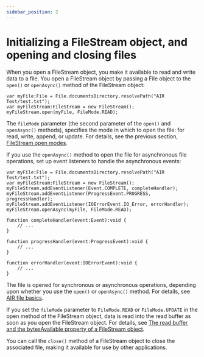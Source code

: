 ```yaml
---
sidebar_position: 2
---
```


# Initializing a FileStream object, and opening and closing files

When you open a FileStream object, you make it available to read and write data
to a file. You open a FileStream object by passing a File object to the `open()`
or `openAsync()` method of the FileStream object:

```
var myFile:File = File.documentsDirectory.resolvePath("AIR Test/test.txt");
var myFileStream:FileStream = new FileStream();
myFileStream.open(myFile, FileMode.READ);
```

The `fileMode` parameter (the second parameter of the `open()` and `openAsync()`
methods), specifies the mode in which to open the file: for read, write, append,
or update. For details, see the previous section,
[FileStream open modes](./filestream-open-modes.md).

If you use the `openAsync()` method to open the file for asynchronous file
operations, set up event listeners to handle the asynchronous events:

```
var myFile:File = File.documentsDirectory.resolvePath("AIR Test/test.txt");
var myFileStream:FileStream = new FileStream();
myFileStream.addEventListener(Event.COMPLETE, completeHandler);
myFileStream.addEventListener(ProgressEvent.PROGRESS, progressHandler);
myFileStream.addEventListener(IOErrorEvent.IO_Error, errorHandler);
myFileStream.openAsync(myFile, FileMode.READ);

function completeHandler(event:Event):void {
	// ...
}

function progressHandler(event:ProgressEvent):void {
	// ...
}

function errorHandler(event:IOErrorEvent):void {
	// ...
}
```

The file is opened for synchronous or asynchronous operations, depending upon
whether you use the `open()` or `openAsync()` method. For details, see
[AIR file basics](../../air-file-basics.md).

If you set the `fileMode` parameter to `FileMode.READ` or `FileMode.UPDATE` in
the open method of the FileStream object, data is read into the read buffer as
soon as you open the FileStream object. For details, see
[The read buffer and the bytesAvailable property of a FileStream object](./the-read-buffer-and-the-bytesavailable-property-of-a-filestream-object.md).

You can call the `close()` method of a FileStream object to close the associated
file, making it available for use by other applications.
